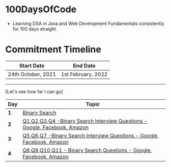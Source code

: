 # 100DaysOfCode
- Learning DSA in Java and Web Development Fundamentals consistently for 100 days straight.



# Commitment Timeline 


| Start Date  | End Date    |
| ----------- | ----------- |
| 24th October, 2021 | 1st February, 2022 |

---
[Let's see how far I can go]

Day | Topic
--- | ---
**1** |  [Binary Search](/Days/Day1.md)
**2** |  [Q1,Q2,Q3,Q4 -Binary Search Interview Questions - Google, Facebook, Amazon](/Days/Day2.md)
**3** |  [Q5,Q6,Q7 -Binary Search Interview Questions - Google, Facebook, Amazon](/Days/Day3.md)
**4** |  [Q8,Q9,Q10,Q11 - Binary Search Questions - Google, Facebook, Amazon](/Days/Day4.md)